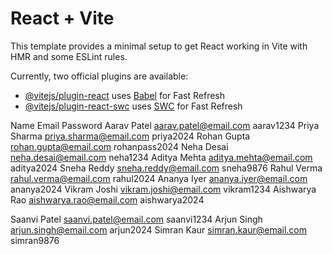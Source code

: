 # React + Vite

This template provides a minimal setup to get React working in Vite with HMR and some ESLint rules.

Currently, two official plugins are available:

- [@vitejs/plugin-react](https://github.com/vitejs/vite-plugin-react/blob/main/packages/plugin-react/README.md) uses [Babel](https://babeljs.io/) for Fast Refresh
- [@vitejs/plugin-react-swc](https://github.com/vitejs/vite-plugin-react-swc) uses [SWC](https://swc.rs/) for Fast Refresh













 <!-- user list -->

Name	Email	Password
Aarav Patel	               aarav.patel@email.com	                         aarav1234
Priya Sharma	               priya.sharma@email.com	                         priya2024
Rohan Gupta	               rohan.gupta@email.com	                         rohanpass2024
Neha Desai	               neha.desai@email.com	                         neha1234
Aditya Mehta	               aditya.mehta@email.com	                         aditya2024
Sneha Reddy	               sneha.reddy@email.com	                         sneha9876
Rahul Verma	               rahul.verma@email.com	                         rahul2024
Ananya Iyer	               ananya.iyer@email.com	                         ananya2024
Vikram Joshi	               vikram.joshi@email.com	                         vikram1234
Aishwarya Rao	               aishwarya.rao@email.com	                         aishwarya2024

Saanvi Patel	               saanvi.patel@email.com	                           saanvi1234
Arjun Singh	               arjun.singh@email.com	                           arjun2024
Simran Kaur	               simran.kaur@email.com	                           simran9876



<!-- backend we can used -->
